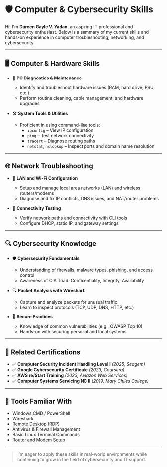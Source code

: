 # 🛡️ Computer & Cybersecurity Skills

Hi! I'm **Dareen Gayle V. Yadao**, an aspiring IT professional and cybersecurity enthusiast. Below is a summary of my current skills and hands-on experience in computer troubleshooting, networking, and cybersecurity.

---

## 🖥️ Computer & Hardware Skills

- 🔧 **PC Diagnostics & Maintenance**
  - Identify and troubleshoot hardware issues (RAM, hard drive, PSU, etc.)
  - Perform routine cleaning, cable management, and hardware upgrades

- 🛠️ **System Tools & Utilities**
  - Proficient in using command-line tools:
    - `ipconfig` – View IP configuration
    - `ping` – Test network connectivity
    - `tracert` – Diagnose routing paths
    - `netstat`, `nslookup` – Inspect ports and domain name resolution

---

## 🌐 Network Troubleshooting

- 📡 **LAN and Wi-Fi Configuration**
  - Setup and manage local area networks (LAN) and wireless routers/modems
  - Diagnose and fix IP conflicts, DNS issues, and NAT/router problems

- 🔌 **Connectivity Testing**
  - Verify network paths and connectivity with CLI tools
  - Configure DHCP, static IP, and gateway settings

---

## 🔍 Cybersecurity Knowledge

- 🛡️ **Cybersecurity Fundamentals**
  - Understanding of firewalls, malware types, phishing, and access control
  - Awareness of CIA Triad: Confidentiality, Integrity, Availability

- 🔍 **Packet Analysis with Wireshark**
  - Capture and analyze packets for unusual traffic
  - Learn to inspect protocols (TCP, UDP, DNS, HTTP, etc.)

- 🔐 **Secure Practices**
  - Knowledge of common vulnerabilities (e.g., OWASP Top 10)
  - Hands-on with securing personal and local systems

---

## 📜 Related Certifications

- ✅ **Computer Security Incident Handling Level I** *(2025, Seagem)*
- ✅ **Google Cybersecurity Certificate** *(2023, Coursera)*
- ✅ **AWS re/Start Training** *(2023, Amazon Web Services)*
- ✅ **Computer Systems Servicing NC II** *(2019, Mary Chiles College)*

---

## 🧩 Tools Familiar With

- Windows CMD / PowerShell  
- Wireshark  
- Remote Desktop (RDP)  
- Antivirus & Firewall Management  
- Basic Linux Terminal Commands  
- Router and Modem Setup

---

> I’m eager to apply these skills in real-world environments while continuing to grow in the field of cybersecurity and IT support.

